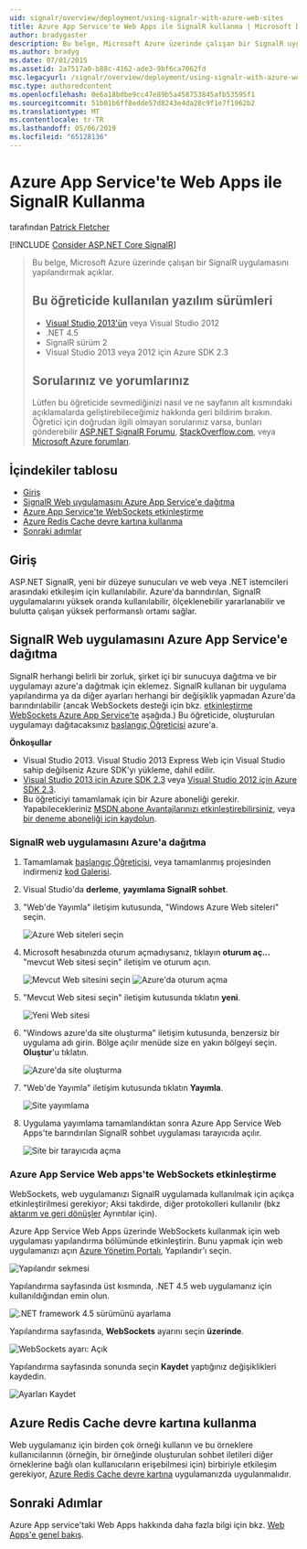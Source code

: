 ```yaml
---
uid: signalr/overview/deployment/using-signalr-with-azure-web-sites
title: Azure App Service'te Web Apps ile SignalR kullanma | Microsoft Docs
author: bradygaster
description: Bu belge, Microsoft Azure üzerinde çalışan bir SignalR uygulamasını yapılandırmak açıklar. Yazılım sürümleri, Visual Studio 2013 veya Vis. öğreticide kullandığınız...
ms.author: bradyg
ms.date: 07/01/2015
ms.assetid: 2a7517a0-b88c-4162-ade3-9bf6ca7062fd
msc.legacyurl: /signalr/overview/deployment/using-signalr-with-azure-web-sites
msc.type: authoredcontent
ms.openlocfilehash: 0e6a18bdbe9cc47e89b5a458753845afb53595f1
ms.sourcegitcommit: 51b01b6ff8edde57d8243e4da28c9f1e7f1962b2
ms.translationtype: MT
ms.contentlocale: tr-TR
ms.lasthandoff: 05/06/2019
ms.locfileid: "65128136"
---
```

# <a name="using-signalr-with-web-apps-in-azure-app-service"></a>Azure App Service'te Web Apps ile SignalR Kullanma

tarafından [Patrick Fletcher](https://github.com/pfletcher)

[!INCLUDE [Consider ASP.NET Core SignalR](~/includes/signalr/signalr-version-disambiguation.md)]

> Bu belge, Microsoft Azure üzerinde çalışan bir SignalR uygulamasını yapılandırmak açıklar.
>
> ## <a name="software-versions-used-in-the-tutorial"></a>Bu öğreticide kullanılan yazılım sürümleri
>
>
> - [Visual Studio 2013'ün](https://my.visualstudio.com/Downloads?q=visual%20studio%202013) veya Visual Studio 2012
> - .NET 4.5
> - SignalR sürüm 2
> - Visual Studio 2013 veya 2012 için Azure SDK 2.3
>
>
>
> ## <a name="questions-and-comments"></a>Sorularınız ve yorumlarınız
>
> Lütfen bu öğreticide sevmediğinizi nasıl ve ne sayfanın alt kısmındaki açıklamalarda geliştirebileceğimiz hakkında geri bildirim bırakın. Öğretici için doğrudan ilgili olmayan sorularınız varsa, bunları gönderebilir [ASP.NET SignalR Forumu](https://forums.asp.net/1254.aspx/1?ASP+NET+SignalR), [StackOverflow.com](http://stackoverflow.com/), veya [Microsoft Azure forumları](https://social.msdn.microsoft.com/Forums/windowsazure/home?category=windowsazureplatform).

## <a name="table-of-contents"></a>İçindekiler tablosu

- [Giriş](#introduction)
- [SignalR Web uygulamasını Azure App Service'e dağıtma](#deploying)
- [Azure App Service'te WebSockets etkinleştirme](#websocket)
- [Azure Redis Cache devre kartına kullanma](#backplane)
- [Sonraki adımlar](#nextsteps)

<a id="introduction"></a>
## <a name="introduction"></a>Giriş

ASP.NET SignalR, yeni bir düzeye sunucuları ve web veya .NET istemcileri arasındaki etkileşim için kullanılabilir. Azure'da barındırılan, SignalR uygulamalarını yüksek oranda kullanılabilir, ölçeklenebilir yararlanabilir ve bulutta çalışan yüksek performanslı ortamı sağlar.

<a id="deploying"></a>
## <a name="deploying-a-signalr-web-app-to-azure-app-service"></a>SignalR Web uygulamasını Azure App Service'e dağıtma

SignalR herhangi belirli bir zorluk, şirket içi bir sunucuya dağıtma ve bir uygulamayı azure'a dağıtmak için eklemez. SignalR kullanan bir uygulama yapılandırma ya da diğer ayarları herhangi bir değişiklik yapmadan Azure'da barındırılabilir (ancak WebSockets desteği için bkz. [etkinleştirme WebSockets Azure App Service'te](#websocket) aşağıda.) Bu öğreticide, oluşturulan uygulamayı dağıtacaksınız [başlangıç Öğreticisi](../getting-started/tutorial-getting-started-with-signalr.md) azure'a.

**Önkoşullar**

- Visual Studio 2013. Visual Studio 2013 Express Web için Visual Studio sahip değilseniz Azure SDK'yı yükleme, dahil edilir.
- [Visual Studio 2013 için Azure SDK 2.3](https://go.microsoft.com/fwlink/?linkid=324322&clcid=0x409) veya [Visual Studio 2012 için Azure SDK 2.3](https://go.microsoft.com/fwlink/p/?linkid=323511).
- Bu öğreticiyi tamamlamak için bir Azure aboneliği gerekir. Yapabilecekleriniz [MSDN abone Avantajlarınızı etkinleştirebilirsiniz](https://azure.microsoft.com/pricing/member-offers/msdn-benefits-details/), veya [bir deneme aboneliği için kaydolun](https://azure.microsoft.com/pricing/free-trial/).

### <a name="deploying-a-signalr-web-app-to-azure"></a>SignalR web uygulamasını Azure'a dağıtma

1. Tamamlamak [başlangıç Öğreticisi](../getting-started/tutorial-getting-started-with-signalr.md), veya tamamlanmış projesinden indirmeniz [kod Galerisi](https://code.msdn.microsoft.com/SignalR-Getting-Started-b9d18aa9).
2. Visual Studio'da **derleme**, **yayımlama SignalR sohbet**.
3. "Web'de Yayımla" iletişim kutusunda, "Windows Azure Web siteleri" seçin.

    ![Azure Web siteleri seçin](using-signalr-with-azure-web-sites/_static/image1.png)
4. Microsoft hesabınızda oturum açmadıysanız, tıklayın **oturum aç...**  "mevcut Web sitesi seçin" iletişim ve oturum açın.

    ![Mevcut Web sitesini seçin](using-signalr-with-azure-web-sites/_static/image2.png)    ![Azure'da oturum açma](using-signalr-with-azure-web-sites/_static/image3.png)
5. "Mevcut Web sitesi seçin" iletişim kutusunda tıklatın **yeni**.

    ![Yeni Web sitesi](using-signalr-with-azure-web-sites/_static/image4.png)
6. "Windows azure'da site oluşturma" iletişim kutusunda, benzersiz bir uygulama adı girin. Bölge açılır menüde size en yakın bölgeyi seçin. **Oluştur**'u tıklatın.

    ![Azure'da site oluşturma](using-signalr-with-azure-web-sites/_static/image5.png)
7. "Web'de Yayımla" iletişim kutusunda tıklatın **Yayımla**.

    ![Site yayımlama](using-signalr-with-azure-web-sites/_static/image6.png)
8. Uygulama yayımlama tamamlandıktan sonra Azure App Service Web Apps'te barındırılan SignalR sohbet uygulaması tarayıcıda açılır.

    ![Site bir tarayıcıda açma](using-signalr-with-azure-web-sites/_static/image7.png)

<a id="websocket"></a>
### <a name="enabling-websockets-on-azure-app-service-web-apps"></a>Azure App Service Web apps'te WebSockets etkinleştirme

WebSockets, web uygulamanızı SignalR uygulamada kullanılmak için açıkça etkinleştirilmesi gerekiyor; Aksi takdirde, diğer protokolleri kullanılır (bkz [aktarım ve geri dönüşler](../getting-started/introduction-to-signalr.md#transports) Ayrıntılar için).

Azure App Service Web Apps üzerinde WebSockets kullanmak için web uygulaması yapılandırma bölümünde etkinleştirin. Bunu yapmak için web uygulamanızı açın [Azure Yönetim Portalı](https://manage.windowsazure.com/), Yapılandır'ı seçin.

![Yapılandır sekmesi](using-signalr-with-azure-web-sites/_static/image8.png)

Yapılandırma sayfasında üst kısmında, .NET 4.5 web uygulamanız için kullanıldığından emin olun.

![.NET framework 4.5 sürümünü ayarlama](using-signalr-with-azure-web-sites/_static/image9.png)

Yapılandırma sayfasında, **WebSockets** ayarını seçin **üzerinde**.

![WebSockets ayarı: Açık](using-signalr-with-azure-web-sites/_static/image10.png)

Yapılandırma sayfasında sonunda seçin **Kaydet** yaptığınız değişiklikleri kaydedin.

![Ayarları Kaydet](using-signalr-with-azure-web-sites/_static/image11.png)

<a id="backplane"></a>
## <a name="using-the-azure-redis-cache-backplane"></a>Azure Redis Cache devre kartına kullanma

Web uygulamanız için birden çok örneği kullanın ve bu örneklere kullanıcılarının (örneğin, bir örneğinde oluşturulan sohbet iletileri diğer örneklerine bağlı olan kullanıcıların erişebilmesi için) birbiriyle etkileşim gerekiyor, [Azure Redis Cache devre kartına](../performance/scaleout-with-redis.md) uygulamanızda uygulanmalıdır.

<a id="nextsteps"></a>
## <a name="next-steps"></a>Sonraki Adımlar

Azure App service'taki Web Apps hakkında daha fazla bilgi için bkz. [Web Apps'e genel bakış](https://azure.microsoft.com/documentation/articles/app-service-web-overview/).
